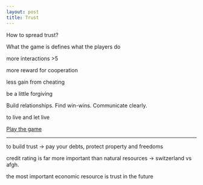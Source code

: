 ```yaml
---
layout: post
title: Trust
---
```


How to spread trust?

What the game is defines what the players do

more interactions >5 

more reward for cooperation 

less gain from cheating

be a little forgiving

Build relationships. Find win-wins. Communicate clearly. 

to live and let live

[Play the game](https://ncase.me/trust/)


---

to build trust -> pay your debts, protect property and freedoms 

credit rating is far more important than natural resources -> switzerland vs afgh. 

the most important economic resource is trust in the future 

